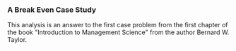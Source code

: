 ### A Break Even Case Study

This analysis is an answer to the first case problem from the first chapter of the book "Introduction to Management Science" from the author Bernard W. Taylor. 


